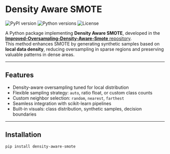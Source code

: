 # Density Aware SMOTE

![PyPI version](https://img.shields.io/pypi/v/density-aware-smote?color=blue)
![Python versions](https://img.shields.io/pypi/pyversions/density-aware-smote)
![License](https://img.shields.io/github/license/nbeeeel/Improved-Oversampling-Density-Aware-Smote)

A Python package implementing **Density Aware SMOTE**, developed in the [**Improved-Oversampling-Density-Aware-Smote** repository](https://github.com/nbeeeel/Improved-Oversampling-Density-Aware-Smote).  
This method enhances SMOTE by generating synthetic samples based on **local data density**, reducing oversampling in sparse regions and preserving valuable patterns in dense areas.

---

##  Features
- Density-aware oversampling tuned for local distribution  
- Flexible sampling strategy: `auto`, ratio float, or custom class counts  
- Custom neighbor selection: `random`, `nearest`, `farthest`  
- Seamless integration with scikit-learn pipelines  
- Built-in visuals: class distribution, synthetic samples, decision boundaries  

---

##  Installation

```bash
pip install density-aware-smote
